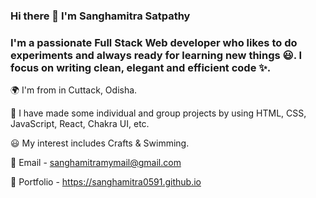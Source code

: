 ### Hi there 👋   I'm Sanghamitra Satpathy

### I'm a passionate Full Stack Web developer who likes to do experiments and always ready for learning new things 😃. I focus on writing clean, elegant and efficient code ✨.

🌍 I'm from in Cuttack, Odisha.

🚀 I have made some individual and group projects by using HTML, CSS, JavaScript, React, Chakra UI, etc.

😃 My interest includes Crafts & Swimming.

📧 Email - sanghamitramymail@gmail.com

💼 Portfolio - https://sanghamitra0591.github.io
